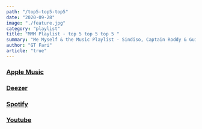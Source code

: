 ```yaml
---
path: "/top5-top5-top5"
date: "2020-09-28"
image: "./feature.jpg"
category: "playlist"
title: "MMM Playlist - top 5 top 5 top 5 "
summary: "Me Myself & the Music Playlist - Sindiso, Captain Roddy & Guide share their top 5 tracks right now."
author: "GT Fari"
article: "true"
---
```

### [Apple Music](https://music.apple.com/zw/playlist/top-5-top-5-top-5/pl.u-yZyVE6VTdoWr3go)
### [Deezer](https://deezer.page.link/YeuPVM97euwFnHgv7)
### [Spotify](https://open.spotify.com/playlist/5cj3uPGwcFAtemZKoS142w?si=mCHs7IR0QTms7huqzmNGsw)
### [Youtube](https://www.youtube.com/playlist?list=PLy64tqMRKcJRdMdPsbnQBfleD-qC7uRHP)